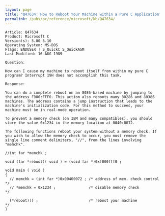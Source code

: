 ```yaml
---
layout: page
title: "Q47634: How to Reboot Your Machine within a Pure C Application"
permalink: /pubs/pc/reference/microsoft/kb/Q47634/
---
```


	Article: Q47634
	Product: Microsoft C
	Version(s): 5.00 5.10
	Operating System: MS-DOS
	Flags: ENDUSER | S_QuickC S_QuickASM
	Last Modified: 16-AUG-1989
	
	Question:
	
	How can I cause my machine to reboot itself from within my pure C
	program? Interrupt 19H does not accomplish this task.
	
	Response:
	
	You can do a complete reboot on an 8086-based machine by jumping to
	the address F000:FFF0. This action also reboots many 80286 and 80386
	machines. The address contains a jump instruction that leads to the
	machine's initialization code. For this method to succeed, your
	machine must be in real-mode operation.
	
	To prevent a memory check (on IBM and many compatibles), you should
	store the value 0x1234 in the memory location at 0040:0072.
	
	The following functions reboot your system without a memory check. If
	you wish to allow the memory check to occur, you must remove the
	single line comment delimiters, "//", from the lines involving
	"memchk".
	
	//int far *memchk ;
	
	void (far *reboot)( void ) = (void far *)0xf000fff0 ;
	
	void main ( void )
	{
	  // memchk = (int far *)0x00400072 ; /* address of mem. check control */
	  // *memchk = 0x1234 ;               /* disable memory check          */
	
	  (*reboot)() ;                       /* reboot your machine           */
	}
